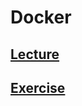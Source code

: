 # Docker

## [Lecture](https://www.notion.so/startupsummer2020/13d9cef04d234ae59c7557fd7dae290f)
## [Exercise](https://www.notion.so/startupsummer2020/639f55b9e4aa46b5aaf7f71dc2f86876)
